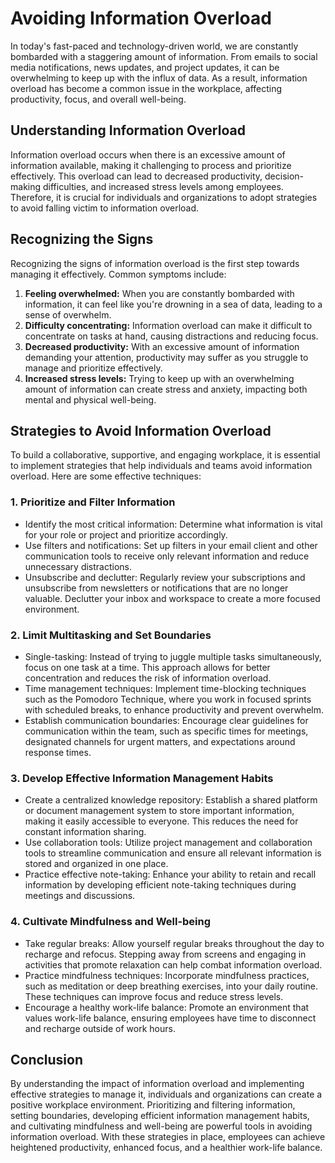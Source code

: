 Avoiding Information Overload
======================================

In today's fast-paced and technology-driven world, we are constantly bombarded with a staggering amount of information. From emails to social media notifications, news updates, and project updates, it can be overwhelming to keep up with the influx of data. As a result, information overload has become a common issue in the workplace, affecting productivity, focus, and overall well-being.

Understanding Information Overload
----------------------------------

Information overload occurs when there is an excessive amount of information available, making it challenging to process and prioritize effectively. This overload can lead to decreased productivity, decision-making difficulties, and increased stress levels among employees. Therefore, it is crucial for individuals and organizations to adopt strategies to avoid falling victim to information overload.

Recognizing the Signs
---------------------

Recognizing the signs of information overload is the first step towards managing it effectively. Common symptoms include:

1. **Feeling overwhelmed:** When you are constantly bombarded with information, it can feel like you're drowning in a sea of data, leading to a sense of overwhelm.
2. **Difficulty concentrating:** Information overload can make it difficult to concentrate on tasks at hand, causing distractions and reducing focus.
3. **Decreased productivity:** With an excessive amount of information demanding your attention, productivity may suffer as you struggle to manage and prioritize effectively.
4. **Increased stress levels:** Trying to keep up with an overwhelming amount of information can create stress and anxiety, impacting both mental and physical well-being.

Strategies to Avoid Information Overload
----------------------------------------

To build a collaborative, supportive, and engaging workplace, it is essential to implement strategies that help individuals and teams avoid information overload. Here are some effective techniques:

### 1. Prioritize and Filter Information

* Identify the most critical information: Determine what information is vital for your role or project and prioritize accordingly.
* Use filters and notifications: Set up filters in your email client and other communication tools to receive only relevant information and reduce unnecessary distractions.
* Unsubscribe and declutter: Regularly review your subscriptions and unsubscribe from newsletters or notifications that are no longer valuable. Declutter your inbox and workspace to create a more focused environment.

### 2. Limit Multitasking and Set Boundaries

* Single-tasking: Instead of trying to juggle multiple tasks simultaneously, focus on one task at a time. This approach allows for better concentration and reduces the risk of information overload.
* Time management techniques: Implement time-blocking techniques such as the Pomodoro Technique, where you work in focused sprints with scheduled breaks, to enhance productivity and prevent overwhelm.
* Establish communication boundaries: Encourage clear guidelines for communication within the team, such as specific times for meetings, designated channels for urgent matters, and expectations around response times.

### 3. Develop Effective Information Management Habits

* Create a centralized knowledge repository: Establish a shared platform or document management system to store important information, making it easily accessible to everyone. This reduces the need for constant information sharing.
* Use collaboration tools: Utilize project management and collaboration tools to streamline communication and ensure all relevant information is stored and organized in one place.
* Practice effective note-taking: Enhance your ability to retain and recall information by developing efficient note-taking techniques during meetings and discussions.

### 4. Cultivate Mindfulness and Well-being

* Take regular breaks: Allow yourself regular breaks throughout the day to recharge and refocus. Stepping away from screens and engaging in activities that promote relaxation can help combat information overload.
* Practice mindfulness techniques: Incorporate mindfulness practices, such as meditation or deep breathing exercises, into your daily routine. These techniques can improve focus and reduce stress levels.
* Encourage a healthy work-life balance: Promote an environment that values work-life balance, ensuring employees have time to disconnect and recharge outside of work hours.

Conclusion
----------

By understanding the impact of information overload and implementing effective strategies to manage it, individuals and organizations can create a positive workplace environment. Prioritizing and filtering information, setting boundaries, developing efficient information management habits, and cultivating mindfulness and well-being are powerful tools in avoiding information overload. With these strategies in place, employees can achieve heightened productivity, enhanced focus, and a healthier work-life balance.
